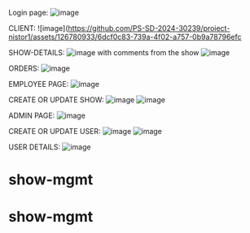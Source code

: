 Login page:
![image](https://github.com/PS-SD-2024-30239/proiect-nistor1/assets/126780933/42e7299d-130d-4fe5-9a85-d13f149956d1)

CLIENT:
![image](https://github.com/PS-SD-2024-30239/proiect-nistor1/assets/126780933/6dcf0c83-739a-4f02-a757-0b9a78796efc

SHOW-DETAILS:
![image](https://github.com/PS-SD-2024-30239/proiect-nistor1/assets/126780933/c3a89fe3-daff-4674-bf2f-ef24a2f0c5ef)
with comments from the show
![image](https://github.com/PS-SD-2024-30239/proiect-nistor1/assets/126780933/2ae84b43-b05c-45d1-8ecc-38b0a319107a)

ORDERS:
![image](https://github.com/PS-SD-2024-30239/proiect-nistor1/assets/126780933/c7409b57-39c7-41c9-a822-2df4a512063e)

EMPLOYEE PAGE:
![image](https://github.com/PS-SD-2024-30239/proiect-nistor1/assets/126780933/b3c0f815-5a5b-4c2d-847b-2e9954419c3b)

CREATE OR UPDATE SHOW:
![image](https://github.com/PS-SD-2024-30239/proiect-nistor1/assets/126780933/46b024d2-9ebc-4d8c-b70a-81de5f4c37d1)
![image](https://github.com/PS-SD-2024-30239/proiect-nistor1/assets/126780933/8c0f8667-180e-4026-bfce-e99688c78eb3)


ADMIN PAGE:
![image](https://github.com/PS-SD-2024-30239/proiect-nistor1/assets/126780933/b32307fc-8320-482e-bf9b-a97770c9ac0a)

CREATE OR UPDATE USER:
![image](https://github.com/PS-SD-2024-30239/proiect-nistor1/assets/126780933/985ed261-4b19-4079-a338-7c7cea406325)
![image](https://github.com/PS-SD-2024-30239/proiect-nistor1/assets/126780933/b2bea203-0572-4fc5-a73f-41b8f20146bd)

USER DETAILS:
![image](https://github.com/PS-SD-2024-30239/proiect-nistor1/assets/126780933/bdf9eab4-7f67-4367-a601-c35a7e448325)



# show-mgmt
# show-mgmt

